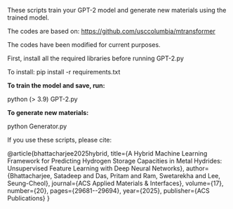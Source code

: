 These scripts train your GPT-2 model and generate new materials using the trained model.

The codes are based on:
https://github.com/usccolumbia/mtransformer

The codes have been modified for current purposes.

First, install all the required libraries before running GPT-2.py

To install: pip install -r requirements.txt

**To train the model and save, run:**

python (> 3.9) GPT-2.py

**To generate new materials:** 

python Generator.py

If you use these scripts, please cite:

@article{bhattacharjee2025hybrid,
  title={A Hybrid Machine Learning Framework for Predicting Hydrogen Storage Capacities in Metal Hydrides: Unsupervised Feature Learning with Deep Neural Networks},
  author={Bhattacharjee, Satadeep and Das, Pritam and Ram, Swetarekha and Lee, Seung-Cheol},
  journal={ACS Applied Materials \& Interfaces},
  volume={17},
  number={20},
  pages={29681--29694},
  year={2025},
  publisher={ACS Publications}
}

